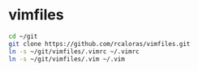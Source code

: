 # vimfiles
```bash
cd ~/git
git clone https://github.com/rcaloras/vimfiles.git
ln -s ~/git/vimfiles/.vimrc ~/.vimrc
ln -s ~/git/vimfiles/.vim ~/.vim
```
